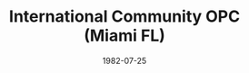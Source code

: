---
date: &id001 1982-07-25
end_date: null
location:
  address: null
  city: Miami
  state: FL
minister:
- end: 1987-01-01
  name: David Seivright
  start: 1984-01-01
  type: Pastor
- end: 1986-01-01
  name: Louis Kickasola
  start: 1984-01-01
  type: Associate Pastor
ministers:
- David Seivright
- Louis Kickasola
name: International Community OPC
names:
- end: 1987-09-12
  name: International Community OPC
  start: 1982-07-25
origination_date: *id001
raw_data: "FLORIDA Miami\nInternational Community OPC  (July 25, 1982\u2013September\
  \ 12, 1987)\n(withdrew to the Presbyterian Church in America, 1987)\nPastor: David\
  \ Seivright, 1984\u201387\nAssoc. Pastor: Louis Kickasola, 1984\u201386"
received_from: null
states:
- FL
status:
  active: false
  end_date: 1987-09-12
  reason: withdrawal
  received_from: null
  withdrawal_to: Presbyterian Church in America
title: International Community OPC (Miami FL)
year_established:
- 1982

---